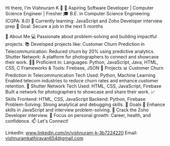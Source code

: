 Hi there, I'm Vishnuram K 👋
🚀 Aspiring Software Developer | Computer Science Engineer | Fresher
🎓 B.E. in Computer Science Engineering (CGPA: 8.0)
🌱 Currently learning: JavaScript and Zoho Developer interview prep
🎯 Goal: Secure a job in the next 5 months

🌟 About Me
💻 Passionate about problem-solving and building impactful projects.
📚 Developed projects like:
Customer Churn Prediction in Telecommunication: Reduced churn by 20% using predictive analytics.
Shutter Network: A platform for photographers to connect and showcase their work.
👨‍💻 Proficient in:
Languages: Python, JavaScript, Java, HTML, CSS, C
Frameworks & Tools: Firebase, JSON
💼 Projects
📊 Customer Churn Prediction in Telecommunication
Tech Used: Python, Machine Learning
Enabled telecom industries to reduce churn rates and enhance customer retention.
📸 Shutter Network
Tech Used: HTML, CSS, JavaScript, Firebase
Built a network for photographers to showcase and share their work.
📈 Skills
Frontend: HTML, CSS, JavaScript
Backend: Python, Firebase
Problem-Solving: Strong analytical and debugging skills.
🎯 Goals
🌱 Enhance skills in JavaScript and interview problem-solving.
🚀 Crack the Zoho Developer interview.
👔 Focus on personal growth: Career, health, and confidence.
📫 Let's Connect!

LinkedIn: www.linkedin.com/in/vishnuram-k-3b7224220
Email: vishnuramkathiravan654@gmail.com
